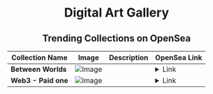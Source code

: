 <div align="center">

# Digital Art Gallery

## Trending Collections on OpenSea

| Collection Name                       | Image                                                                                     | Description                       | OpenSea Link                                                                                          |
|---------------------------------------|-------------------------------------------------------------------------------------------|-----------------------------------|--------------------------------------------------------------------------------------------------------|
| **Between Worlds** | ![Image](https://i.seadn.io/s/raw/files/b1c5731abde594ef5aeeadd1ba576588.png?w=500&auto=format?w=200&auto=format) |  | <details><summary>Link</summary>[Between Worlds](https://opensea.io/collection/between-worlds-5)</details> |
| **Web3 - Paid one** | ![Image](https://raw.seadn.io/files/94e768225a231e23a85d38cad196215d.svg?w=200&auto=format) |  | <details><summary>Link</summary>[Web3 - Paid one](https://opensea.io/collection/web3-paid-one)</details> |

</div>
